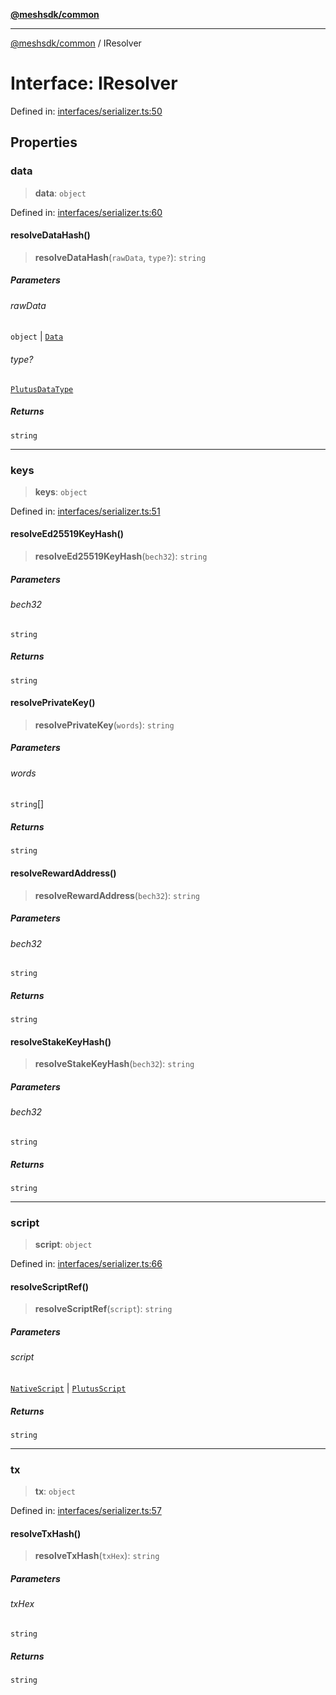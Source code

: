 [**@meshsdk/common**](../README.md)

***

[@meshsdk/common](../globals.md) / IResolver

# Interface: IResolver

Defined in: [interfaces/serializer.ts:50](https://github.com/MeshJS/mesh/blob/1abde1553cbd7cf2cf4e40197fc0de9e4a7d0f49/packages/mesh-common/src/interfaces/serializer.ts#L50)

## Properties

### data

> **data**: `object`

Defined in: [interfaces/serializer.ts:60](https://github.com/MeshJS/mesh/blob/1abde1553cbd7cf2cf4e40197fc0de9e4a7d0f49/packages/mesh-common/src/interfaces/serializer.ts#L60)

#### resolveDataHash()

> **resolveDataHash**(`rawData`, `type?`): `string`

##### Parameters

###### rawData

`object` | [`Data`](../type-aliases/Data.md)

###### type?

[`PlutusDataType`](../type-aliases/PlutusDataType.md)

##### Returns

`string`

***

### keys

> **keys**: `object`

Defined in: [interfaces/serializer.ts:51](https://github.com/MeshJS/mesh/blob/1abde1553cbd7cf2cf4e40197fc0de9e4a7d0f49/packages/mesh-common/src/interfaces/serializer.ts#L51)

#### resolveEd25519KeyHash()

> **resolveEd25519KeyHash**(`bech32`): `string`

##### Parameters

###### bech32

`string`

##### Returns

`string`

#### resolvePrivateKey()

> **resolvePrivateKey**(`words`): `string`

##### Parameters

###### words

`string`[]

##### Returns

`string`

#### resolveRewardAddress()

> **resolveRewardAddress**(`bech32`): `string`

##### Parameters

###### bech32

`string`

##### Returns

`string`

#### resolveStakeKeyHash()

> **resolveStakeKeyHash**(`bech32`): `string`

##### Parameters

###### bech32

`string`

##### Returns

`string`

***

### script

> **script**: `object`

Defined in: [interfaces/serializer.ts:66](https://github.com/MeshJS/mesh/blob/1abde1553cbd7cf2cf4e40197fc0de9e4a7d0f49/packages/mesh-common/src/interfaces/serializer.ts#L66)

#### resolveScriptRef()

> **resolveScriptRef**(`script`): `string`

##### Parameters

###### script

[`NativeScript`](../type-aliases/NativeScript.md) | [`PlutusScript`](../type-aliases/PlutusScript.md)

##### Returns

`string`

***

### tx

> **tx**: `object`

Defined in: [interfaces/serializer.ts:57](https://github.com/MeshJS/mesh/blob/1abde1553cbd7cf2cf4e40197fc0de9e4a7d0f49/packages/mesh-common/src/interfaces/serializer.ts#L57)

#### resolveTxHash()

> **resolveTxHash**(`txHex`): `string`

##### Parameters

###### txHex

`string`

##### Returns

`string`
